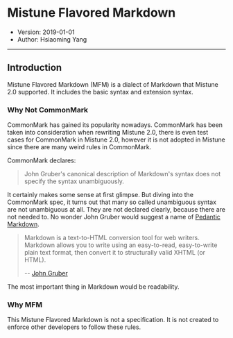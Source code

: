 # Mistune Flavored Markdown

- Version: 2019-01-01
- Author: Hsiaoming Yang

---

## Introduction

Mistune Flavored Markdown (MFM) is a dialect of Markdown that Mistune 2.0
supported. It includes the basic syntax and extension syntax.

### Why Not CommonMark

CommonMark has gained its popularity nowadays. CommonMark has been taken into
consideration when rewriting Mistune 2.0, there is even test cases for
CommonMark in Mistune 2.0, however it is not adopted in Mistune since there
are many weird rules in CommonMark.

CommonMark declares:

> John Gruber's canonical description of Markdown's syntax does not specify
> the syntax unambiguously.

It certainly makes some sense at first glimpse. But diving into the CommonMark
spec, it turns out that many so called unambiguous syntax are not unambiguous
at all. They are not declared clearly, because there are not needed to. No
wonder John Gruber would suggest a name of
[Pedantic Markdown](https://twitter.com/gruber/status/507615356295200770).

> Markdown is a text-to-HTML conversion tool for web writers. Markdown allows
> you to write using an easy-to-read, easy-to-write plain text format, then
> convert it to structurally valid XHTML (or HTML).
>
> -- [John Gruber](https://daringfireball.net/projects/markdown/)

The most important thing in Markdown would be readability. 

### Why MFM

This Mistune Flavored Markdown is not a specification. It is not created to
enforce other developers to follow these rules.
